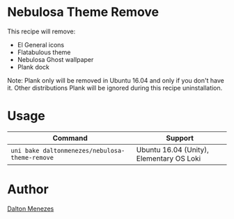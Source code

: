# Nebulosa Theme Remove

This recipe will remove:

- El General icons
- Flatabulous theme
- Nebulosa Ghost wallpaper
- Plank dock

Note: Plank only will be removed in Ubuntu 16.04 and only if you don't have it. Other distributions Plank will be ignored during this recipe uninstallation.

# Usage

| Command | Support |
| --- | --- |
| `uni bake daltonmenezes/nebulosa-theme-remove` | Ubuntu 16.04 (Unity), Elementary OS Loki |

# Author

[Dalton Menezes](https://github.com/uni-linux/recipes/tree/master/src/daltonmenezes)
